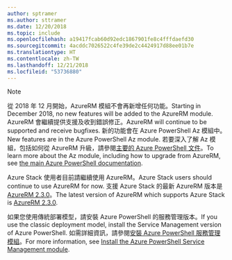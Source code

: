 ```yaml
---
author: sptramer
ms.author: sttramer
ms.date: 12/20/2018
ms.topic: include
ms.openlocfilehash: a19417fcab60d92edc1867901fe8c4fffdaefd30
ms.sourcegitcommit: 4acddc7026522c4fe39de2c4424917d88ee01b7e
ms.translationtype: HT
ms.contentlocale: zh-TW
ms.lasthandoff: 12/21/2018
ms.locfileid: "53736880"
---
```

> [!NOTE]
> 
> <span data-ttu-id="0e3bf-101">從 2018 年 12 月開始，AzureRM 模組不會再新增任何功能。</span><span class="sxs-lookup"><span data-stu-id="0e3bf-101">Starting in December 2018, no new features will be added to the AzureRM module.</span></span> <span data-ttu-id="0e3bf-102">AzureRM 會繼續提供支援及收到錯誤修正。</span><span class="sxs-lookup"><span data-stu-id="0e3bf-102">AzureRM will continue to be supported and receive bugfixes.</span></span> <span data-ttu-id="0e3bf-103">新的功能會在 Azure PowerShell Az 模組中。</span><span class="sxs-lookup"><span data-stu-id="0e3bf-103">New features are in the Azure PowerShell Az module.</span></span> <span data-ttu-id="0e3bf-104">若要深入了解 Az 模組，包括如何從 AzureRM 升級，請參閱[主要的 Azure PowerShell 文件](/powershell/azure)。</span><span class="sxs-lookup"><span data-stu-id="0e3bf-104">To learn more about the Az module, including how to upgrade from AzureRM, see [the main Azure PowerShell documentation](/powershell/azure).</span></span>
>
> <span data-ttu-id="0e3bf-105">Azure Stack 使用者目前請繼續使用 AzureRM。</span><span class="sxs-lookup"><span data-stu-id="0e3bf-105">Azure Stack users should continue to use AzureRM for now.</span></span> <span data-ttu-id="0e3bf-106">支援 Azure Stack 的最新 AzureRM 版本是 [AzureRM 2.3.0](/powershell/azure/azurerm?view=azurermps-2.3.0)。</span><span class="sxs-lookup"><span data-stu-id="0e3bf-106">The latest version of AzureRM which supports Azure Stack is [AzureRM 2.3.0](/powershell/azure/azurerm?view=azurermps-2.3.0).</span></span>
>
> <span data-ttu-id="0e3bf-107">如果您使用傳統部署模型，請安裝 Azure PowerShell 的服務管理版本。</span><span class="sxs-lookup"><span data-stu-id="0e3bf-107">If you use the classic deployment model, install the Service Management version of Azure PowerShell.</span></span>
> <span data-ttu-id="0e3bf-108">如需詳細資訊，請參閱[安裝 Azure PowerShell 服務管理模組](/powershell/azure/servicemanagement/install-azure-ps)。</span><span class="sxs-lookup"><span data-stu-id="0e3bf-108">For more information, see [Install the Azure PowerShell Service Management module](/powershell/azure/servicemanagement/install-azure-ps).</span></span>
